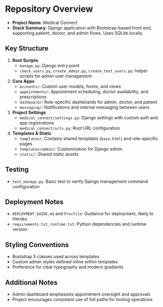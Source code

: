 # Repository Overview

- **Project Name**: Medical Connect
- **Stack Summary**: Django application with Bootstrap-based front end, supporting patient, doctor, and admin flows. Uses SQLite locally.

## Key Structure
1. **Root Scripts**
   - `manage.py`: Django entry point
   - `check_users.py`, `create_admin.py`, `create_test_users.py`: helper scripts for admin user management
2. **Core Apps**
   - `accounts/`: Custom user models, forms, and views
   - `appointments/`: Appointment scheduling, doctor availability, and prescriptions
   - `dashboard/`: Role-specific dashboards for admin, doctor, and patient
   - `messaging/`: Notifications and internal messaging between users
3. **Project Settings**
   - `medical_connect/settings.py`: Django settings with custom auth and app registrations
   - `medical_connect/urls.py`: Root URL configuration
4. **Templates & Static**
   - `templates/`: Contains shared templates (`base.html`) and role-specific pages
   - `templates/admin/`: Customization for Django admin
   - `static/`: Shared static assets

## Testing
- `test_manage.py`: Basic test to verify Django management command configuration

## Deployment Notes
- `DEPLOYMENT_GUIDE.md` and `Procfile`: Guidance for deployment, likely to Heroku
- `requirements.txt`, `runtime.txt`: Python dependencies and runtime version

## Styling Conventions
- Bootstrap 5 classes used across templates
- Custom admin styles defined inline within templates
- Preference for clear typography and modern gradients

## Additional Notes
- Admin dashboard emphasizes appointment oversight and approvals
- Project encourages consistent use of full paths for tooling operations